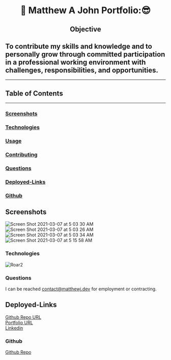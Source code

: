 <h1 align ="center">🦁 Matthew A John Portfolio:😎</h1>

<h2 align ="center">Objective</h2>

## To contribute my skills and knowledge and to personally grow through committed participation in a professional working environment with challenges, responsibilities, and opportunities.

---

## Table of Contents
---


### [Screenshots](#screenshots)


### [Technologies](#technologies)

### [Usage](#usage)

### [Contributing](#contributing)

### [Questions](#questions)

### [Deployed-Links](#Deployed-Links)

### [Github](#github)



## Screenshots
![Screen Shot 2021-03-07 at 5 03 30 AM](https://user-images.githubusercontent.com/77504986/110240876-c95e6180-7f02-11eb-81f2-3fed2478d79a.png)
![Screen Shot 2021-03-07 at 5 03 26 AM](https://user-images.githubusercontent.com/77504986/110240892-d67b5080-7f02-11eb-82ef-138a84af137f.png)
![Screen Shot 2021-03-07 at 5 03 34 AM](https://user-images.githubusercontent.com/77504986/110240896-da0ed780-7f02-11eb-9601-a8f0a232a759.png)
![Screen Shot 2021-03-07 at 5 15 58 AM](https://user-images.githubusercontent.com/77504986/110241198-6077e900-7f04-11eb-9751-65862a470e4b.png)


### <a name="Technologies"></a>Technologies
![Roar2](https://user-images.githubusercontent.com/77504986/114143159-a4298e00-98c8-11eb-8e04-f07e6076e7b7.png)



### <a name="Questions"></a>Questions
I can be reached contact@matthewj.dev for employment or contracting.

## Deployed-Links
[Github Repo URL](https://github.com/MattJ900/My-Portfolio3)
<br>
[Portfolio URL](https://www.matthewj.dev/)
<br>
[Linkedin](https://www.linkedin.com/in/matthew-john-644574204/)

### <a name="Github"></a>Github
[Github Repo](https://github.com/MattJ900/)

